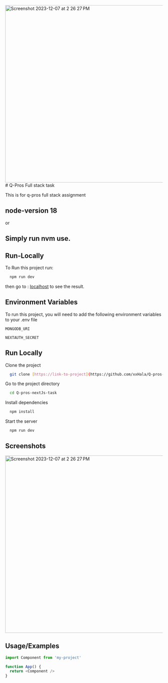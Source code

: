 <img width="566" alt="Screenshot 2023-12-07 at 2 26 27 PM" src="https://github.com/xxHala/Q-pros-nextJs-task/assets/68159055/5bae0a07-c7ef-462c-815a-e627310be1c2">
# Q-Pros Full stack task

This is for q-pros full stack assignment

## node-version  18 
or
## Simply run nvm use.

## Run-Locally

To Run this project run:

```bash
  npm run dev
```
then go to : [localhost](http://localhost:3000/) to see the result.

## Environment Variables

To run this project, you will need to add the following environment variables to your .env file <these was provided by the email>

`MONGODB_URI`

`NEXTAUTH_SECRET`


    
## Run Locally

Clone the project

```bash
  git clone [https://link-to-project](https://github.com/xxHala/Q-pros-nextJs-task.git)
```

Go to the project directory

```bash
  cd Q-pros-nextJs-task
```

Install dependencies

```bash
  npm install
```

Start the server

```bash
  npm run dev
```


## Screenshots

<img width="566" alt="Screenshot 2023-12-07 at 2 26 27 PM" src="https://github.com/xxHala/Q-pros-nextJs-task/assets/68159055/e7401388-202e-42e5-a025-1f29c5a49148">


## Usage/Examples

```javascript
import Component from 'my-project'

function App() {
  return <Component />
}
```

